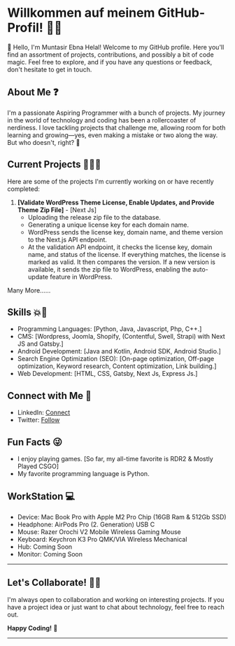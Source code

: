 
# Willkommen auf meinem GitHub-Profil! 🤗🎉

👋 Hello, I'm Muntasir Ebna Helal! Welcome to my GitHub profile. Here you'll find an assortment of projects, contributions, and possibly a bit of code magic. Feel free to explore, and if you have any questions or feedback, don't hesitate to get in touch.

## About Me ❓

I'm a passionate Aspiring Programmer with a bunch of projects. My journey in the world of technology and coding has been a rollercoaster of nerdiness. I love tackling projects that challenge me, allowing room for both learning and growing—yes, even making a mistake or two along the way. But who doesn't, right? 🚀

## Current Projects 👨🏻‍💻

Here are some of the projects I'm currently working on or have recently completed:

1. **[Validate WordPress Theme License, Enable Updates, and Provide Theme Zip File]** - [Next Js]
    - Uploading the release zip file to the database.
    - Generating a unique license key for each domain name.
    - WordPress sends the license key, domain name, and theme version to the Next.js API endpoint.
    - At the validation API endpoint, it checks the license key, domain name, and status of the license. If everything matches, the license is marked as valid. It then compares the version. If a new version is available, it sends the zip file to WordPress, enabling the auto-update feature in WordPress.

Many More......

## Skills 💥🧠

- Programming Languages: [Python, Java, Javascript, Php, C++.]
- CMS: [Wordpress, Joomla, Shopify, (Contentful, Swell, Strapi) with Next JS and Gatsby.]
- Android Development: [Java and Kotlin, Android SDK, Android Studio.]
- Search Engine Optimization (SEO): [On-page optimization, Off-page optimization, Keyword research, Content optimization, Link building.]
- Web Development: [HTML, CSS, Gatsby, Next Js, Express Js.]

## Connect with Me 🤝

- LinkedIn: [Connect](https://www.linkedin.com/in/muntasiraonik/)
- Twitter: [Follow](https://twitter.com/muntasiraonik)

## Fun Facts 😜

- I enjoy playing games. [So far, my all-time favorite is RDR2 & Mostly Played CSGO]
- My favorite programming language is Python.

## WorkStation 💻

- Device: Mac Book Pro with Apple M2 Pro Chip (16GB Ram & 512Gb SSD)
- Headphone: AirPods Pro (2. Generation) USB C
- Mouse: Razer Orochi V2 Mobile Wireless Gaming Mouse
- Keyboard: Keychron K3 Pro QMK/VIA Wireless Mechanical
- Hub: Coming Soon
- Monitor: Coming Soon

---


## Let's Collaborate! 💪🏻

I'm always open to collaboration and working on interesting projects. If you have a project idea or just want to chat about technology, feel free to reach out.

**Happy Coding!** 🚀

---
